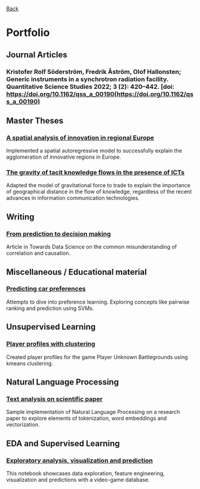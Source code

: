[Back](https://krist0fer.github.io/)
# Portfolio
## Journal Articles 
### Kristofer Rolf Söderström, Fredrik Åström, Olof Hallonsten; Generic instruments in a synchrotron radiation facility. Quantitative Science Studies 2022; 3 (2): 420–442. [doi: https://doi.org/10.1162/qss_a_00190(https://doi.org/10.1162/qss_a_00190)

## Master Theses
### [A spatial analysis of innovation in regional Europe](http://lup.lub.lu.se/student-papers/record/7615461 )
Implemented a spatial autoregressive model to successfully explain the agglomeration of innovative regions in Europe.
### [The gravity of tacit knowledge flows in the presence of ICTs](http://lup.lub.lu.se/student-papers/record/8900542)
Adapted the model of gravitational force to trade to explain the importance of geographical distance in the flow of knowledge, regardless of the recent advances in information communication technologies.

## Writing
### [From prediction to decision making](https://towardsdatascience.com/why-your-predictions-might-be-falling-short-opinion-9b1fada35137)
Article in Towards Data Science on the common misunderstanding of correlation and causation. 

## Miscellaneous / Educational material
### [Predicting car preferences](https://github.com/krist0fer/krist0fer.github.io/blob/master/portfolio/car_rankings.ipynb)
Attempts to dive into preference learning. Exploring concepts like pairwise ranking and prediction using SVMs. 
## Unsupervised Learning
### [Player profiles with clustering](https://www.kaggle.com/kristofersoderstrom/pubg-profiles)
Created player profiles for the game Player Unknown Battlegrounds using kmeans clustering. 
## Natural Language Processing
### [Text analysis on scientific paper](https://github.com/krist0fer/krist0fer.github.io/blob/master/portfolio/nlp_test.ipynb)
Sample implementation of Natural Language Processing on a research paper to explore elements of tokenization, word embeddings and vectorization.

## EDA and Supervised Learning
### [Exploratory analysis, visualization and prediction](https://www.kaggle.com/kristofersoderstrom/pubg-main)
This notebook showcases data exploration, feature engineering, visualization and predictions with a video-game database. 
